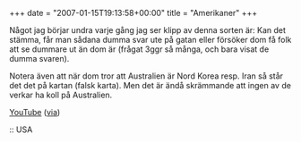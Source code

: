 +++
date = "2007-01-15T19:13:58+00:00"
title = "Amerikaner"
+++

Något jag börjar undra varje gång jag ser klipp av denna sorten är: Kan det stämma, får man sådana dumma svar ute på gatan eller försöker dom få folk att se dummare ut än dom är (frågat 3ggr så många, och bara visat de dumma svaren).

Notera även att när dom tror att Australien är Nord Korea resp. Iran så står det det på kartan (falsk karta). Men det är ändå skrämmande att ingen av de verkar ha koll på Australien.



[YouTube][1] ([via][2])

:: USA

<small></small>

 [1]: http://www.youtube.com/watch?v=GkkbAyibomE
 [2]: http://mj.barczyk.se/blog/1225/och-du-trodde-att-amerikanerna-var-outbildade
